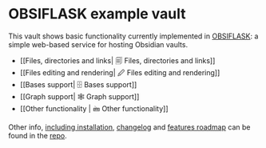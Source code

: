 # OBSIFLASK example vault

This vault shows basic functionality currently implemented in [OBSIFLASK](https://github.com/bahleg/OBSIFLASK): a simple web-based service for hosting Obsidian vaults.

* [[Files, directories and links| 🗐 Files, directories and links]]
* [[Files editing and rendering| 🖉 Files editing and rendering]]
* [[Bases support| 🗄 Bases support]]
* [[Graph support| 🕸️ Graph support]]
* [[Other functionality | 🖮 Other functionality]]


Other info, [including installation](https://github.com/bahleg/OBSIFLASK?tab=readme-ov-file#-getting-started),
[changelog](https://github.com/bahleg/OBSIFLASK/blob/main/changelog.md) and [features roadmap](https://github.com/bahleg/OBSIFLASK/blob/main/roadmap.md) can be found in the [repo](https://github.com/bahleg/OBSIFLASK).